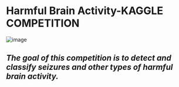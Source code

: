 # Harmful Brain Activity-KAGGLE COMPETITION
![image](https://github.com/Tanwar-12/Harmful_Brain_Activity-KAGGLE-COMPETITION-/assets/110081008/d6ce1802-294d-4aea-953d-5395ef202109)

## *The goal of this competition is to detect and classify seizures and other types of harmful brain activity.*
